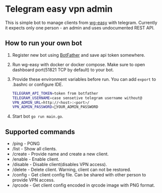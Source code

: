 # Telegram easy vpn admin

This is simple bot to manage clients from [wg-easy](https://github.com/wg-easy/wg-easy) with telegram. Currently it expects only one person - an admin and uses undocumented REST API.

## How to run your own bot

1. Register new bot using [BotFather](https://core.telegram.org/bots/features#creating-a-new-bot) and save api token somewhere.
2. Run wg-easy with docker or docker compose. Make sure to open dashboard port(51821 TCP by default) to your bot.
3. Provide these environment variables before run. You can add `export` to .bashrc or configure IDE.

    ```bash
    TELEGRAM_API_TOKEN=token from botfather
    TELEGRAM_USERNAME=case sensetive telegram username without@
    VPN_ADMIN_URL=http://<host>:<port>/
    VPN_ADMIN_PASSWORD=🚨YOUR_ADMIN_PASSWORD
    ```

4. Start bot `go run main.go`.

## Supported commands

* /ping - PONG
* /list - Show all clients.
* /create - Provide name and create a new client.
* /enable - Enable client.
* /disable - Disable client(disables VPN access).
* /delete - Delete client. Warning, client can not be restored.
* /config - Get client config file. Can be shared with other person to provide VPN access.
* /qrcode - Get client config encoded in qrcode image with PNG format.
